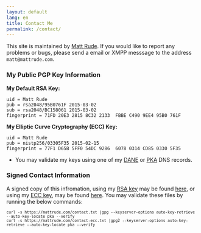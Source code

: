 ```yaml
---
layout: default
lang: en
title: Contact Me
permalink: /contact/
---
```


This site is maintained by [Matt Rude](https://mattrude.com). If you would like to report any problems or bugs, please send a email or XMPP messsage to the address `matt@mattrude.com`.

### My Public PGP Key Information

**My Default RSA Key:**

    uid = Matt Rude
    pub = rsa2048/95B0761F 2015-03-02
    sub = rsa2048/BC158061 2015-03-02
    fingerprint = 71FD 20E3 2815 8C32 2133  FBBE C490 9EE4 95B0 761F

**My Elliptic Curve Cryptography (ECC) Key:**

    uid = Matt Rude
    pub = nistp256/03305F35 2015-02-15
    fingerprint = 77F1 D65B 5FF0 54DC 9286  6078 0314 CD85 0330 5F35

* You may validate my keys using one of my [DANE](https://keyserver.mattrude.com/guides/dns-dane-cert-records/) or [PKA](https://keyserver.mattrude.com/guides/public-key-association/) DNS records.

### Signed Contact Information

A signed copy of this infromation, using my [RSA key](https://keyserver.mattrude.com/k/0xc4909ee495b0761f) may be found [here](https://mattrude.com/contact.txt), or using my [ECC key](https://mattrude.com/keys/0x03305F35.asc), may be found [here](https://mattrude.com/contact-ecc.txt). You may validate these files by running the below commands:

<pre><code><small>curl -s https://mattrude.com/contact.txt |gpg --keyserver-options auto-key-retrieve --auto-key-locate pka --verify
curl -s https://mattrude.com/contact-ecc.txt |gpg2 --keyserver-options auto-key-retrieve --auto-key-locate pka --verify</small></code></pre>
